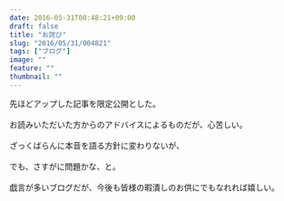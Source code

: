 ```yaml
---
date: 2016-05-31T00:48:21+09:00
draft: false
title: "お詫び"
slug: "2016/05/31/004821"
tags: ["ブログ"]
image: ""
feature: ""
thumbnail: ""
---
```

先ほどアップした記事を限定公開とした。<br/><br/>お読みいただいた方からのアドバイスによるものだが、心苦しい。<br/><br/>ざっくばらんに本音を語る方針に変わりないが、<br/><br/>でも、さすがに問題かな、と。<br/><br/>戯言が多いブログだが、今後も皆様の暇潰しのお供にでもなれれば嬉しい。<br/><br/><br/><br/><br/><br/>

